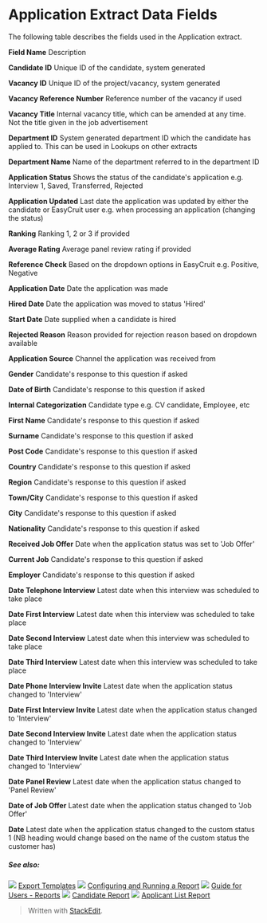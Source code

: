 # Application Extract Data Fields

The following table describes the fields used in the Application extract.

**Field Name**
Description

**Candidate ID**
Unique ID of the candidate, system generated

**Vacancy ID**
Unique ID of the project/vacancy, system generated

**Vacancy Reference Number**
Reference number of the vacancy if used

**Vacancy Title**
Internal vacancy title, which can be amended at any time. Not the title given in the job advertisement

**Department ID**
System generated department ID which the candidate has applied to. This can be used in Lookups on other extracts

**Department Name**
Name of the department referred to in the department ID

**Application Status**
Shows the status of the candidate's application e.g. Interview 1, Saved, Transferred, Rejected

**Application Updated**
Last date the application was updated by either the candidate or EasyCruit user e.g. when processing an application (changing the status)

**Ranking**
Ranking 1, 2 or 3 if provided

**Average Rating**
Average panel review rating if provided

**Reference Check**
Based on the dropdown options in EasyCruit e.g. Positive, Negative

**Application Date**
Date the application was made

**Hired Date**
Date the application was moved to status 'Hired'

**Start Date**
Date supplied when a candidate is hired

**Rejected Reason**
Reason provided for rejection reason based on dropdown available

**Application Source**
Channel the application was received from

**Gender**
Candidate's response to this question if asked

**Date of Birth**
Candidate's response to this question if asked

**Internal Categorization**
Candidate type e.g. CV candidate, Employee, etc

**First Name**
Candidate's response to this question if asked

**Surname**
Candidate's response to this question if asked

**Post Code**
Candidate's response to this question if asked

**Country**
Candidate's response to this question if asked

**Region**
Candidate's response to this question if asked

**Town/City**
Candidate's response to this question if asked

**City**
Candidate's response to this question if asked

**Nationality**
Candidate's response to this question if asked

**Received Job Offer**
Date when the application status was set to 'Job Offer'

**Current Job**
Candidate's response to this question if asked

**Employer**
Candidate's response to this question if asked

**Date Telephone Interview**
Latest date when this interview was scheduled to take place

**Date First Interview**
Latest date when this interview was scheduled to take place

**Date Second Interview**
Latest date when this interview was scheduled to take place

**Date Third Interview**
Latest date when this interview was scheduled to take place

**Date Phone Interview Invite**
Latest date when the application status changed to 'Interview'

**Date First Interview Invite**
Latest date when the application status changed to 'Interview'

**Date Second Interview Invite**
Latest date when the application status changed to 'Interview'

**Date Third Interview Invite**
Latest date when the application status changed to 'Interview'

**Date Panel Review**
Latest date when the application status changed to 'Panel Review'

**Date of Job Offer**
Latest date when the application status changed to 'Job Offer'

**Date**
Latest date when the application status changed to the custom status 1 (NB heading would change based on the name of the custom status the customer has)

##### See also:

![](../Resources/Images/icon-document-link.png) [Export Templates](export_templates.htm)
![](../Resources/Images/icon-document-link.png) [Configuring and Running a Report](configuring_and_running_a_report.htm)
![](../Resources/Images/icon-document-link.png) [Guide for Users - Reports](guide_for_users_reports.htm)
![](../Resources/Images/icon-document-link.png) [Candidate Report](candidate_report.htm)
![](../Resources/Images/icon-document-link.png) [Applicant List Report](applicant_list_report.htm)


> Written with [StackEdit](https://stackedit.io/).
<!--stackedit_data:
eyJoaXN0b3J5IjpbLTYzMzk0Mzk5NV19
-->